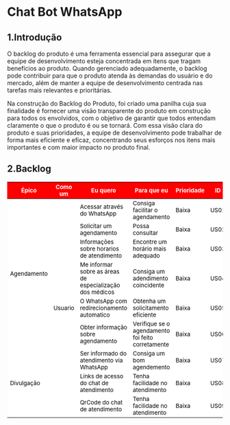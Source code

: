 # Chat Bot WhatsApp

## 1.Introdução
O backlog do produto é uma ferramenta essencial para assegurar que a equipe de desenvolvimento esteja concentrada em itens que tragam benefícios ao produto. Quando gerenciado adequadamente, o backlog pode contribuir para que o produto atenda às demandas do usuário e do mercado, além de manter a equipe de desenvolvimento centrada nas tarefas mais relevantes e prioritárias.

Na construção do Backlog do Produto, foi criado uma panilha cuja sua finalidade é  fornecer uma visão transparente do produto em construção para todos os envolvidos, com o objetivo de garantir que todos entendam claramente o que o produto é ou se tornará. Com essa visão clara do produto e suas prioridades, a equipe de desenvolvimento pode trabalhar de forma mais eficiente e eficaz, concentrando seus esforços nos itens mais importantes e com maior impacto no produto final.

## 2.Backlog 


<table>
    <thead>
                    <meta charset="UTF-8">
                <meta name="viewport" content="width=device-width, initial-scale=1.0">
                <style>
                        tr{
                            font-size: 10pt;
                            background-color: white;
                            color: black;
                        }
                        th{
                            font-size: 10pt;
                            background-color: red;
                            color: white;
                        }
                        td{
                            font-size: 10pt;
                        }
                </style>
        <tr>
            <th>Épico</th>
            <th>Como um</th>
            <th>Eu quero </th>
            <th>Para que eu</th>
            <th>Prioridade</th>
            <th>ID</th>
        </tr>
    <thead>
    <tbody>
    <tr>
    <td rowspan="8" class="column"> Agendamento</td>
    </tr>
        <tr>
            <td rowspan="22" class="column">Usuario</td>
        </tr>
        <tr>
            <td rowspan="1" class="column">Acessar através do WhatsApp</td>
            <td class="column">Consiga facilitar o agendamento</td>
            <td> Baixa</td>
            <td>US01</td>
        </tr>    
          <tr>
            <td rowspan="1" class="column">Solicitar um agendamento </td>
            <td class="column">Possa consultar  </td>
            <td> Baixa</td>
            <td>US02</td>
        </tr> 
       <tr>
            <td rowspan="1" class="column">Informações sobre horarios de atendimento </td>
            <td class="column">Encontre um horário mais adequado</td>
            <td> Baixa</td>
            <td>US03</td>
        </tr>    
     <tr>
            <td rowspan="1" class="column">Me informar sobre as áreas de especialização dos médicos</td>
            <td class="column">Consiga um adendimento coincidente </td>
            <td> Baixa</td>
            <td>US04</td>
        </tr>    
        <tr>
            <td rowspan="1" class="column">O WhatsApp com redirecionamento automatico </td>
            <td class="column">Obtenha um solicitamento eficiente </td>
            <td> Baixa</td>
            <td>US05</td>
        </tr>     
        <tr>
            <td rowspan="1" class="column">Obter informação sobre agendamento</td>
            <td class="column">Verifique se o agendamento foi feito corretamente</td>
            <td> Baixa</td>
            <td>US06</td>
        </tr>    
        <tr>
            <td rowspan="8" class="column">Divulgação</td>
        </tr>
        <tr>
            <td rowspan="1" class="column">Ser informado do atendimento via WhatsApp</td>
            <td class="column">Consiga um bom agendemento</td>
            <td> Baixa</td>
            <td>US07</td>
        </tr> 
          <tr>
            <td rowspan="1" class="column">Links de acesso do chat de atendimento</td>
            <td class="column">Tenha facilidade no atendimento</td>
            <td> Baixa</td>
            <td>US08</td>
        </tr> 
      <tr>
            <td rowspan="1" class="column">QrCode do chat de atendimento</td>
            <td class="column">Tenha facilidade no atendimento</td>
            <td> Baixa</td>
            <td>US09</td>                                                                         
    </tbody>
</table>